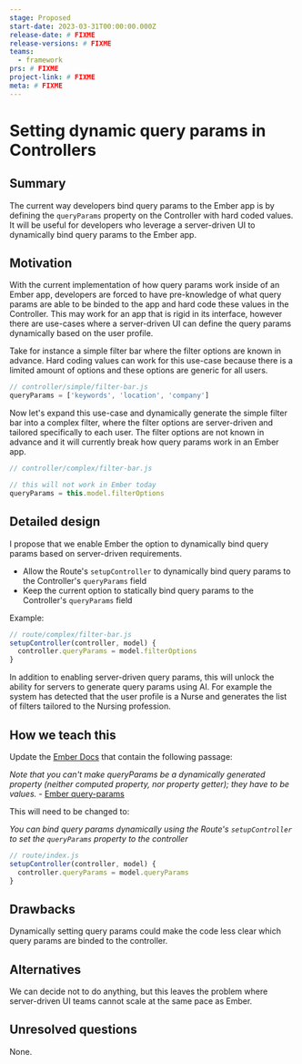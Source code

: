 ```yaml
---
stage: Proposed
start-date: 2023-03-31T00:00:00.000Z
release-date: # FIXME
release-versions: # FIXME
teams:
  - framework
prs: # FIXME
project-link: # FIXME
meta: # FIXME
---
```


# Setting dynamic query params in Controllers

## Summary

The current way developers bind query params to the Ember app is by defining the `queryParams` property on the Controller with hard coded values. It will be useful for developers who leverage a server-driven UI to dynamically bind query params to the Ember app.

## Motivation

With the current implementation of how query params work inside of an Ember app, developers are forced to have pre-knowledge of what query params are able to be binded to the app and hard code these values in the Controller. This may work for an app that is rigid in its interface, however there are use-cases where a server-driven UI can define the query params dynamically based on the user profile.

Take for instance a simple filter bar where the filter options are known in advance. Hard coding values can work for this use-case because there is a limited amount of options and these options are generic for all users.

```js
// controller/simple/filter-bar.js
queryParams = ['keywords', 'location', 'company']
```

Now let's expand this use-case and dynamically generate the simple filter bar into a complex filter, where the filter options are server-driven and tailored specifically to each user. The filter options are not known in advance and it will currently break how query params work in an Ember app.

```js
// controller/complex/filter-bar.js

// this will not work in Ember today
queryParams = this.model.filterOptions
```

## Detailed design

I propose that we enable Ember the option to dynamically bind query params based on server-driven requirements.

* Allow the Route's `setupController` to dynamically bind query params to the Controller's `queryParams` field
* Keep the current option to statically bind query params to the Controller's `queryParams` field

Example:

```js
// route/complex/filter-bar.js
setupController(controller, model) {
  controller.queryParams = model.filterOptions
}
```

In addition to enabling server-driven query params, this will unlock the ability for servers to generate query params using AI. For example the system has detected that the user profile is a Nurse and generates the list of filters tailored to the Nursing profession.

## How we teach this

Update the [Ember Docs](https://guides.emberjs.com) that contain the following passage:

_Note that you can't make queryParams be a dynamically generated property (neither computed property, nor property getter); they have to be values._ - [Ember query-params](https://guides.emberjs.com/release/routing/query-params/)

This will need to be changed to:

_You can bind query params dynamically using the Route's `setupController` to set the `queryParams` property to the controller_

```js
// route/index.js
setupController(controller, model) {
  controller.queryParams = model.queryParams
}
```

## Drawbacks

Dynamically setting query params could make the code less clear which query params are binded to the controller.

## Alternatives

We can decide not to do anything, but this leaves the problem where server-driven UI teams cannot scale at the same pace as Ember.

## Unresolved questions

None.
